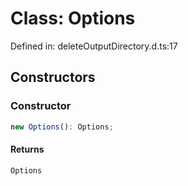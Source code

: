 # Class: Options

Defined in: deleteOutputDirectory.d.ts:17

## Constructors

### Constructor

```ts
new Options(): Options;
```

#### Returns

`Options`
